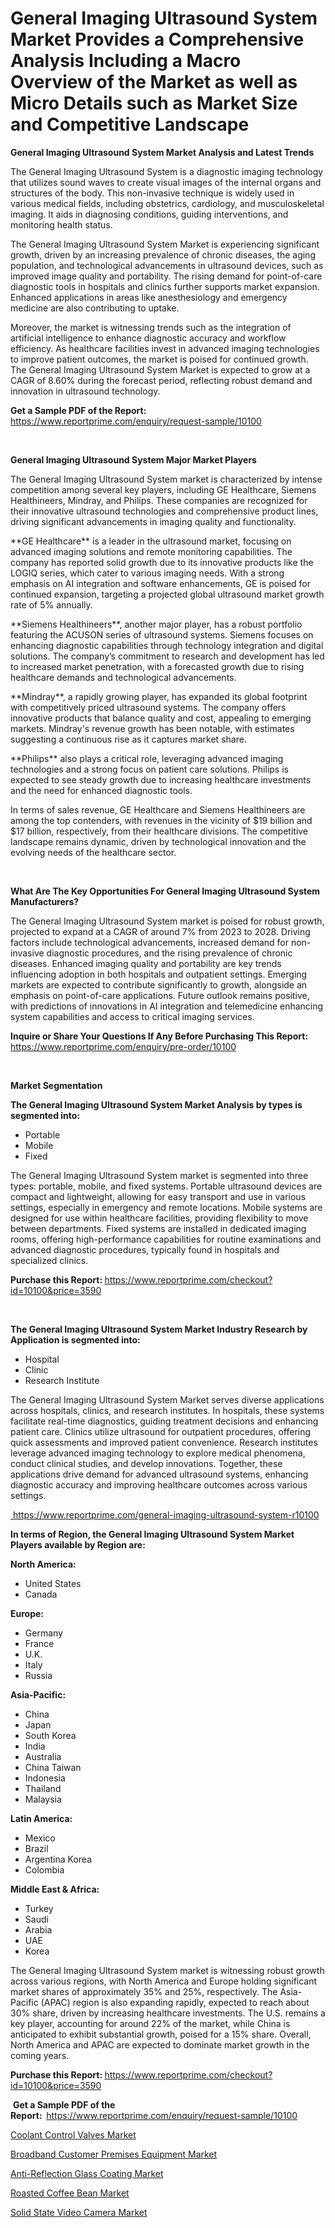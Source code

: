<p><h1>General Imaging Ultrasound System Market Provides a Comprehensive Analysis Including a Macro Overview of the Market as well as Micro Details such as Market Size and Competitive Landscape</h1></p><p><strong>General Imaging Ultrasound System Market Analysis and Latest Trends</strong></p>
<p><p>The General Imaging Ultrasound System is a diagnostic imaging technology that utilizes sound waves to create visual images of the internal organs and structures of the body. This non-invasive technique is widely used in various medical fields, including obstetrics, cardiology, and musculoskeletal imaging. It aids in diagnosing conditions, guiding interventions, and monitoring health status.</p><p>The General Imaging Ultrasound System Market is experiencing significant growth, driven by an increasing prevalence of chronic diseases, the aging population, and technological advancements in ultrasound devices, such as improved image quality and portability. The rising demand for point-of-care diagnostic tools in hospitals and clinics further supports market expansion. Enhanced applications in areas like anesthesiology and emergency medicine are also contributing to uptake.</p><p>Moreover, the market is witnessing trends such as the integration of artificial intelligence to enhance diagnostic accuracy and workflow efficiency. As healthcare facilities invest in advanced imaging technologies to improve patient outcomes, the market is poised for continued growth. The General Imaging Ultrasound System Market is expected to grow at a CAGR of 8.60% during the forecast period, reflecting robust demand and innovation in ultrasound technology.</p></p>
<p><strong>Get a Sample PDF of the Report:&nbsp;</strong> <a href="https://www.reportprime.com/enquiry/request-sample/10100">https://www.reportprime.com/enquiry/request-sample/10100</a></p>
<p>&nbsp;</p>
<p><strong>General Imaging Ultrasound System Major Market Players</strong></p>
<p><p>The General Imaging Ultrasound System market is characterized by intense competition among several key players, including GE Healthcare, Siemens Healthineers, Mindray, and Philips. These companies are recognized for their innovative ultrasound technologies and comprehensive product lines, driving significant advancements in imaging quality and functionality.</p><p>**GE Healthcare** is a leader in the ultrasound market, focusing on advanced imaging solutions and remote monitoring capabilities. The company has reported solid growth due to its innovative products like the LOGIQ series, which cater to various imaging needs. With a strong emphasis on AI integration and software enhancements, GE is poised for continued expansion, targeting a projected global ultrasound market growth rate of 5% annually.</p><p>**Siemens Healthineers**, another major player, has a robust portfolio featuring the ACUSON series of ultrasound systems. Siemens focuses on enhancing diagnostic capabilities through technology integration and digital solutions. The company’s commitment to research and development has led to increased market penetration, with a forecasted growth due to rising healthcare demands and technological advancements.</p><p>**Mindray**, a rapidly growing player, has expanded its global footprint with competitively priced ultrasound systems. The company offers innovative products that balance quality and cost, appealing to emerging markets. Mindray's revenue growth has been notable, with estimates suggesting a continuous rise as it captures market share.</p><p>**Philips** also plays a critical role, leveraging advanced imaging technologies and a strong focus on patient care solutions. Philips is expected to see steady growth due to increasing healthcare investments and the need for enhanced diagnostic tools.</p><p>In terms of sales revenue, GE Healthcare and Siemens Healthineers are among the top contenders, with revenues in the vicinity of $19 billion and $17 billion, respectively, from their healthcare divisions. The competitive landscape remains dynamic, driven by technological innovation and the evolving needs of the healthcare sector.</p></p>
<p>&nbsp;</p>
<p><strong>What Are The Key Opportunities For General Imaging Ultrasound System Manufacturers?</strong></p>
<p><p>The General Imaging Ultrasound System market is poised for robust growth, projected to expand at a CAGR of around 7% from 2023 to 2028. Driving factors include technological advancements, increased demand for non-invasive diagnostic procedures, and the rising prevalence of chronic diseases. Enhanced imaging quality and portability are key trends influencing adoption in both hospitals and outpatient settings. Emerging markets are expected to contribute significantly to growth, alongside an emphasis on point-of-care applications. Future outlook remains positive, with predictions of innovations in AI integration and telemedicine enhancing system capabilities and access to critical imaging services.</p></p>
<p><strong>Inquire or Share Your Questions If Any Before Purchasing This Report:</strong> <a href="https://www.reportprime.com/enquiry/pre-order/10100">https://www.reportprime.com/enquiry/pre-order/10100</a></p>
<p>&nbsp;</p>
<p><strong>Market Segmentation</strong></p>
<p><strong>The General Imaging Ultrasound System Market Analysis by types is segmented into:</strong></p>
<p><ul><li>Portable</li><li>Mobile</li><li>Fixed</li></ul></p>
<p><p>The General Imaging Ultrasound System market is segmented into three types: portable, mobile, and fixed systems. Portable ultrasound devices are compact and lightweight, allowing for easy transport and use in various settings, especially in emergency and remote locations. Mobile systems are designed for use within healthcare facilities, providing flexibility to move between departments. Fixed systems are installed in dedicated imaging rooms, offering high-performance capabilities for routine examinations and advanced diagnostic procedures, typically found in hospitals and specialized clinics.</p></p>
<p><strong>Purchase this Report:&nbsp;</strong><a href="https://www.reportprime.com/checkout?id=10100&price=3590">https://www.reportprime.com/checkout?id=10100&price=3590</a></p>
<p>&nbsp;</p>
<p><strong>The General Imaging Ultrasound System Market Industry Research by Application is segmented into:</strong></p>
<p><ul><li>Hospital</li><li>Clinic</li><li>Research Institute</li></ul></p>
<p><p>The General Imaging Ultrasound System Market serves diverse applications across hospitals, clinics, and research institutes. In hospitals, these systems facilitate real-time diagnostics, guiding treatment decisions and enhancing patient care. Clinics utilize ultrasound for outpatient procedures, offering quick assessments and improved patient convenience. Research institutes leverage advanced imaging technology to explore medical phenomena, conduct clinical studies, and develop innovations. Together, these applications drive demand for advanced ultrasound systems, enhancing diagnostic accuracy and improving healthcare outcomes across various settings.</p></p>
<p><a href="https://www.reportprime.com/general-imaging-ultrasound-system-r10100">&nbsp;https://www.reportprime.com/general-imaging-ultrasound-system-r10100</a></p>
<p><strong>In terms of Region, the General Imaging Ultrasound System Market Players available by Region are:</strong></p>
<p>
    <p> <strong> North America: </strong>
        <ul>
            <li>United States</li>
            <li>Canada</li>
        </ul>
        </p> 
    <p> <strong> Europe: </strong>
        <ul>
            <li>Germany</li>
            <li>France</li>
            <li>U.K.</li>
            <li>Italy</li>
            <li>Russia</li>
        </ul>
        </p> 
    <p> <strong> Asia-Pacific: </strong>
        <ul>
            <li>China</li>
            <li>Japan</li>
            <li>South Korea</li>
            <li>India</li>
            <li>Australia</li>
            <li>China Taiwan</li>
            <li>Indonesia</li>
            <li>Thailand</li>
            <li>Malaysia</li>
        </ul>
        </p> 
    <p> <strong> Latin America: </strong>
        <ul>
            <li>Mexico</li>
            <li>Brazil</li>
            <li>Argentina Korea</li>
            <li>Colombia</li>
        </ul>
        </p> 
    <p> <strong> Middle East & Africa: </strong>
        <ul>
            <li>Turkey</li>
            <li>Saudi</li>
            <li>Arabia</li>
            <li>UAE</li>
            <li>Korea</li>
        </ul>
    </p>
    </p>
<p><p>The General Imaging Ultrasound System market is witnessing robust growth across various regions, with North America and Europe holding significant market shares of approximately 35% and 25%, respectively. The Asia-Pacific (APAC) region is also expanding rapidly, expected to reach about 30% share, driven by increasing healthcare investments. The U.S. remains a key player, accounting for around 22% of the market, while China is anticipated to exhibit substantial growth, poised for a 15% share. Overall, North America and APAC are expected to dominate market growth in the coming years.</p></p>
<p><strong>Purchase this Report: </strong><a href="https://www.reportprime.com/checkout?id=10100&price=3590">https://www.reportprime.com/checkout?id=10100&price=3590</a></p>
<p>&nbsp;<strong>Get a Sample PDF of the Report:&nbsp;&nbsp;</strong><a href="https://www.reportprime.com/enquiry/request-sample/10100">https://www.reportprime.com/enquiry/request-sample/10100</a></p>
<p><strong></strong></p>
<p><p><a href="https://medium.com/@jsksk366/the-coolant-control-valves-market-is-experiencing-higher-than-anticipated-demand-compared-to-ffee75586ba5">Coolant Control Valves Market</a></p><p><a href="https://medium.com/@philipwolf61/the-market-study-covers-the-broadband-customer-premises-equipment-market-across-various-segments-9c28618ad3da">Broadband Customer Premises Equipment Market</a></p><p><a href="https://issuu.com/reportprime-2/docs/anti-reflection-glass-coating-marke_0e50b103d0e47c">Anti-Reflection Glass Coating Market</a></p><p><a href="https://www.linkedin.com/pulse/global-roasted-coffee-bean-industry-types-applications-market-attmc?trackingId=edr78Jj6TJWzctn095u0Ng%3D%3D">Roasted Coffee Bean Market</a></p><p><a href="https://www.linkedin.com/pulse/strategic-roadmap-global-solid-state-video-camera-market-llp1c?trackingId=yOzxGh90SjCWVC%2FMYV1Ntw%3D%3D">Solid State Video Camera Market</a></p></p>